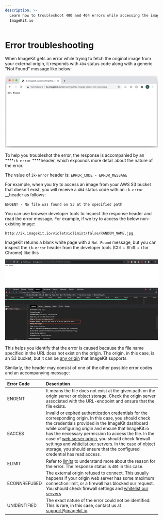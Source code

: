 ```yaml
---
description: >-
  Learn how to troubleshoot 400 and 404 errors while accessing the image through
  ImageKit.io
---
```


# Error troubleshooting

When ImageKit gets an error while trying to fetch the original image from your external origin, it responds with `404` status code along with a generic "Not Found" message like below:

![](../.gitbook/assets/screenshot-2020-10-05-at-7.36.53-pm.png)

To help you troubleshot the error, the response is accompanied by an ****`ik-error` ****header, which expounds more detail about the nature of the error. 

The value of `ik-error` header is: `ERROR_CODE - ERROR_MESSAGE`

For example, when you try to access an image from your AWS S3 bucket that doesn't exist, you will receive a `404` status code with an `ik-error` __header as follows:

`ENOENT - No file was found on S3 at the specified path`

You can use browser developer tools to inspect the response header and read the error message. For example, if we try to access the below non-existing image:

```text
http://ik.imagekit.io/violetviolinist/false/RANDOM_NAME.jpg
```

ImageKit returns a blank white page with a `Not Found` message, but you can inspect the `ik-error` header from the developer tools \(Ctrl + Shift + i for Chrome\) like this

![ik-error has a value composed of an error code and an error message](../.gitbook/assets/image%20%2813%29.png)

This helps you identify that the error is caused because the file name specified in the URL does not exist on the origin. The origin, in this case, is an S3 bucket, but it can be [any origin](../integration/configure-origin/) that ImageKit supports.

Similarly, the header may consist of one of the other possible error codes and an accompanying message:

| Error Code | Description |
| :--- | :--- |
| ENOENT | It means the file does not exist at the given path on the origin server or object storage. Check the origin server associated with the URL-endpoint and ensure that the file exists. |
| EACCES | Invalid or expired authentication credentials for the corresponding origin. In this case, you should check the credentials provided in the ImageKit dashboard while configuring origin and ensure that ImageKit.io has the necessary permission to access the file. In the case of [web server origin](../integration/configure-origin/web-server-origin.md), you should check firewall settings and [whitelist our servers](../integration/configure-origin/web-server-origin.md#whitelist-request-from-imagekit-io). In the case of object storage, you should ensure that the configured credential has read access. |
| ELIMIT | Refer to [limits](limits.md) to understand more about the reason for the error. The response status is `400` in this case. |
| ECONNREFUSED | The external origin refused to connect. This usually happens if your origin web server has some maximum connection limit, or a firewall has blocked our request. You should check firewall settings and [whitelist our servers](../integration/configure-origin/web-server-origin.md#whitelist-request-from-imagekit-io).  |
| UNIDENTIFIED | The exact nature of the error could not be identified. This is rare, in this case, contact us at support@imagekit.io. |


